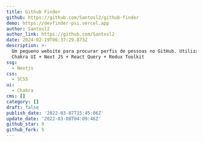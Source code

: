 ```yaml
---
title: Github Finder
github: https://github.com/Santosl2/github-finder
demo: https://devfinder-psi.vercel.app
author: Santosl2
author_link: https://github.com/Santosl2
date: 2024-02-19T06:37:29.873Z
description: >-
  Um pequeno website para procurar perfis de pessoas no GitHub. Utilizando
  Chakra UI + Next JS + React Query + Redux Toolkit
ssg:
  - Nextjs
css:
  - SCSS
ui:
  - Chakra
cms: []
category: []
draft: false
publish_date: '2022-03-07T15:45:06Z'
update_date: '2022-03-08T04:09:46Z'
github_star: 9
github_fork: 5
---
```

